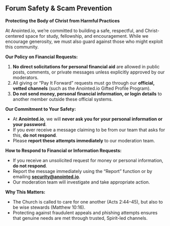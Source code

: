 ## **Forum Safety & Scam Prevention**

**Protecting the Body of Christ from Harmful Practices**

At Anointed.io, we’re committed to building a safe, respectful, and Christ-centered space for study, fellowship, and encouragement. While we encourage generosity, we must also guard against those who might exploit this community.

**Our Policy on Financial Requests:**

1. **No direct solicitations for personal financial aid** are allowed in public posts, comments, or private messages unless explicitly approved by our moderators.
2. All giving or “Pay It Forward” requests must go through our **official, vetted channels** (such as the Anointed.io Gifted Profile Program).
3. **Do not send money, personal financial information, or login details** to another member outside these official systems.

**Our Commitment to Your Safety:**

* At **Anointed.io**, we will **never ask you for your personal information or your password**.
* If you ever receive a message claiming to be from our team that asks for this, **do not respond**.
* Please **report these attempts immediately** to our moderation team.

**How to Respond to Financial or Information Requests:**

* If you receive an unsolicited request for money or personal information, **do not respond**.
* Report the message immediately using the “Report” function or by emailing **[security@anointed.io](mailto:security@anointed.io)**.
* Our moderation team will investigate and take appropriate action.

**Why This Matters:**

* The Church is called to care for one another (Acts 2:44–45), but also to be wise stewards (Matthew 10:16).
* Protecting against fraudulent appeals and phishing attempts ensures that genuine needs are met through trusted, Spirit-led channels.
